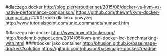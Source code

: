 #dlaczego docker
http://blog.pierreroudier.net/2015/08/docker-vs-kvm-vs-native-performance-comparison/
https://github.com/thewmf/kvm-docker-comparison 
####źródła dla linku powyżej
http://www.tutorialspoint.com/unix_commands/numactl.htm


#dlaczego nie docker
http://www.boycottdocker.org/
http://bodenr.blogspot.com/2014/05/kvm-and-docker-lxc-benchmarking-with.html
####docker jako container
http://phusion.github.io/baseimage-docker/#solution 
https://github.com/phusion/baseimage-docker#readme
